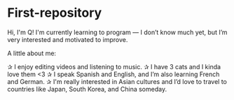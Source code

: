 # First-repository

Hi, I'm Q!
I'm currently learning to program — I don’t know much yet, but I’m very interested and motivated to improve.

A little about me:

  ✰ I enjoy editing videos and listening to music.
  ✰ I have 3 cats and I kinda love them <3
  ✰ I speak Spanish and English, and I’m also learning French and German.
  ✰ I'm really interested in Asian cultures and I’d love to travel to countries like Japan, South Korea, and China someday.
